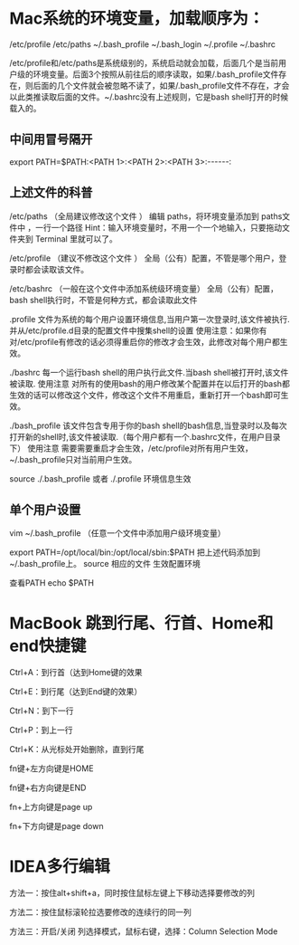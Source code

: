 # Mac系统的环境变量，加载顺序为：
/etc/profile /etc/paths ~/.bash_profile ~/.bash_login ~/.profile ~/.bashrc

/etc/profile和/etc/paths是系统级别的，系统启动就会加载，后面几个是当前用户级的环境变量。后面3个按照从前往后的顺序读取，如果/.bash_profile文件存在，则后面的几个文件就会被忽略不读了，如果/.bash_profile文件不存在，才会以此类推读取后面的文件。~/.bashrc没有上述规则，它是bash shell打开的时候载入的。

## 中间用冒号隔开
export PATH=$PATH:<PATH 1>:<PATH 2>:<PATH 3>:------:<PATH N>


## 上述文件的科普
/etc/paths （全局建议修改这个文件 ）
编辑 paths，将环境变量添加到 paths文件中 ，一行一个路径
Hint：输入环境变量时，不用一个一个地输入，只要拖动文件夹到 Terminal 里就可以了。

/etc/profile （建议不修改这个文件 ）
全局（公有）配置，不管是哪个用户，登录时都会读取该文件。

/etc/bashrc （一般在这个文件中添加系统级环境变量）
全局（公有）配置，bash shell执行时，不管是何种方式，都会读取此文件

.profile 文件为系统的每个用户设置环境信息,当用户第一次登录时,该文件被执行.并从/etc/profile.d目录的配置文件中搜集shell的设置
使用注意：如果你有对/etc/profile有修改的话必须得重启你的修改才会生效，此修改对每个用户都生效。

./bashrc 每一个运行bash shell的用户执行此文件.当bash shell被打开时,该文件被读取.
使用注意 对所有的使用bash的用户修改某个配置并在以后打开的bash都生效的话可以修改这个文件，修改这个文件不用重启，重新打开一个bash即可生效。

./bash_profile 该文件包含专用于你的bash shell的bash信息,当登录时以及每次打开新的shell时,该文件被读取.（每个用户都有一个.bashrc文件，在用户目录下）
使用注意 需要需要重启才会生效，/etc/profile对所有用户生效，~/.bash_profile只对当前用户生效。

source ./.bash_profile 或者 ./.profile 环境信息生效


## 单个用户设置
vim ~/.bash_profile （任意一个文件中添加用户级环境变量）

export PATH=/opt/local/bin:/opt/local/sbin:$PATH
把上述代码添加到~/.bash_profile上。
source 相应的文件 生效配置环境

查看PATH
echo $PATH

# MacBook 跳到行尾、行首、Home和end快捷键

  Ctrl+A：到行首（达到Home键的效果

  Ctrl+E：到行尾（达到End键的效果）

  Ctrl+N：到下一行

  Ctrl+P：到上一行

  Ctrl+K：从光标处开始删除，直到行尾

  fn键+左方向键是HOME

  fn键+右方向键是END

  fn+上方向键是page up

  fn+下方向键是page down
  
# IDEA多行编辑

方法一：按住alt+shift+a，同时按住鼠标左键上下移动选择要修改的列

方法二：按住鼠标滚轮拉选要修改的连续行的同一列

方法三：开启/关闭 列选择模式，鼠标右键，选择：Column Selection Mode